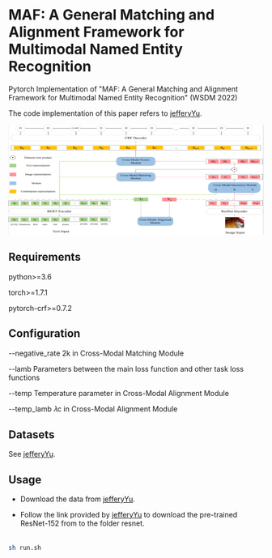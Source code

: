 # MAF: A General Matching and Alignment Framework for Multimodal Named Entity Recognition

Pytorch Implementation of "MAF: A General Matching and Alignment Framework for Multimodal Named Entity Recognition" (WSDM 2022)

The code implementation of this paper refers to [jefferyYu](https://github.com/jefferyYu/UMT).


<img src="./framework.png"  width="897" height="217" />

## Requirements

python>=3.6

torch>=1.7.1

pytorch-crf>=0.7.2



## Configuration

--negative_rate 2k in Cross-Modal Matching Module

--lamb Parameters between the main loss function and other task loss functions

--temp Temperature parameter in Cross-Modal Alignment Module

--temp_lamb 𝜆c in Cross-Modal Alignment Module



## Datasets

See [jefferyYu](https://github.com/jefferyYu/UMT).



## Usage

- Download the data from [jefferyYu](https://github.com/jefferyYu/UMT).

- Follow the link provided by [jefferyYu](https://github.com/jefferyYu/UMT) to download the pre-trained ResNet-152 from   to the folder resnet.

```bash

sh run.sh

```
